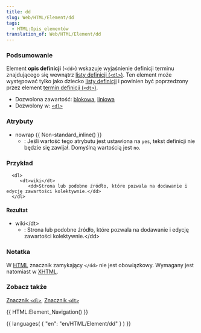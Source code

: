 ```yaml
---
title: dd
slug: Web/HTML/Element/dd
tags:
  - HTML:Opis_elementów
translation_of: Web/HTML/Element/dd
---
```

### Podsumowanie

Element **opis definicji** (`<dd>`) wskazuje wyjaśnienie definicji terminu znajdującego się wewnątrz [listy definicji (`<dl>`)](pl/HTML/Element/dl). Ten element może występować tylko jako dziecko [listy definicji](pl/HTML/Element/dl) i powinien być poprzedzony przez element [termin definicji (`<dt>`)](pl/HTML/Element/dt).

- Dozwolona zawartość: [blokowa](pl/HTML/Elementy_blokowe), [liniowa](pl/HTML/Elementy_liniowe)
- Dozwolony w: [`<dl>`](pl/HTML/Element/dl)

### Atrybuty

- nowrap {{ Non-standard_inline() }}
  - : Jeśli wartość tego atrybutu jest ustawiona na `yes`, tekst definicji nie będzie się zawijał. Domyślną wartością jest `no`.

### Przykład

      <dl>
         <dt>wiki</dt>
            <dd>Strona lub podobne źródło, które pozwala na dodawanie i edycję zawartości kolektywnie.</dd>
      </dl>

#### Rezultat

- wiki\</dt>
  - : Strona lub podobne źródło, które pozwala na dodawanie i edycję zawartości kolektywnie.\</dd>

### Notatka

W [HTML](pl/HTML) znacznik zamykający `</dd>` nie jest obowiązkowy. Wymagany jest natomiast w [XHTML](pl/XHTML).

### Zobacz także

[Znacznik `<dl>`](pl/HTML/Element/dl), [Znacznik `<dt>`](pl/HTML/Element/dt)

{{ HTML:Element_Navigation() }}

{{ languages( { "en": "en/HTML/Element/dd" } ) }}
